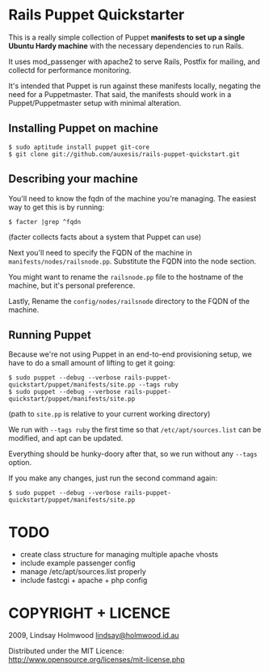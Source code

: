Rails Puppet Quickstarter
=========================

This is a really simple collection of Puppet **manifests to set up a single
Ubuntu Hardy machine** with the necessary dependencies to run Rails. 

It uses mod\_passenger with apache2 to serve Rails, Postfix for mailing, and
collectd for performance monitoring. 

It's intended that Puppet is run against these manifests locally, negating
the need for a Puppetmaster. That said, the manifests should work in a 
Puppet/Puppetmaster setup with minimal alteration. 

Installing Puppet on machine
----------------------------

    $ sudo aptitude install puppet git-core
    $ git clone git://github.com/auxesis/rails-puppet-quickstart.git  

Describing your machine
-----------------------

You'll need to know the fqdn of the machine you're managing. The easiest way 
to get this is by running:

    $ facter |grep ^fqdn

(facter collects facts about a system that Puppet can use)

Next you'll need to specify the FQDN of the machine in 
`manifests/nodes/railsnode.pp`. Substitute the FQDN into the node section. 

You might want to rename the `railsnode.pp` file to the hostname of the machine,
but it's personal preference. 

Lastly, Rename the `config/nodes/railsnode` directory to the FQDN of the machine.

Running Puppet
--------------

Because we're not using Puppet in an end-to-end provisioning setup, we have to 
do a small amount of lifting to get it going: 

    $ sudo puppet --debug --verbose rails-puppet-quickstart/puppet/manifests/site.pp --tags ruby
    $ sudo puppet --debug --verbose rails-puppet-quickstart/puppet/manifests/site.pp

(path to `site.pp` is relative to your current working directory)

We run with `--tags ruby` the first time so that `/etc/apt/sources.list` can be 
modified, and apt can be updated. 

Everything should be hunky-doory after that, so we run without any `--tags` option. 

If you make any changes, just run the second command again: 
    
    $ sudo puppet --debug --verbose rails-puppet-quickstart/puppet/manifests/site.pp


TODO
====
 * create class structure for managing multiple apache vhosts
 * include example passenger config
 * manage /etc/apt/sources.list properly
 * include fastcgi + apache + php config

COPYRIGHT + LICENCE
===================

2009, Lindsay Holmwood <lindsay@holmwood.id.au>

Distributed under the MIT Licence: <http://www.opensource.org/licenses/mit-license.php>
